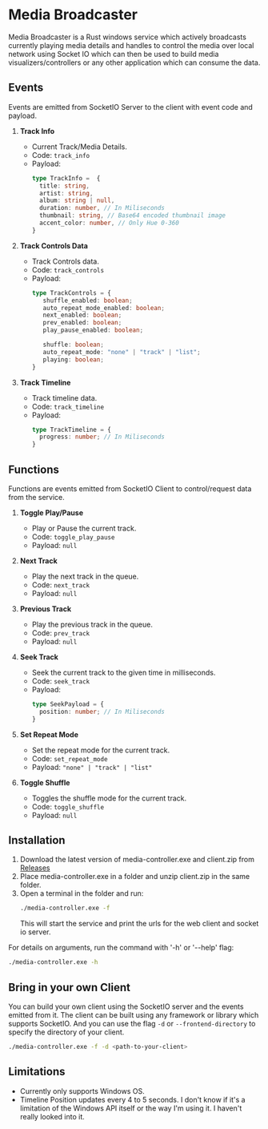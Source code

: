 # Media Broadcaster

Media Broadcaster is a Rust windows service which actively broadcasts currently playing media details and handles to control the media over local network using Socket IO which can then be used to build media visualizers/controllers or any other application which can consume the data.


## Events
Events are emitted from SocketIO Server to the client with event code and payload.

1. __Track Info__
    - Current Track/Media Details.
    - Code: `track_info`
    - Payload:
      ```ts
      type TrackInfo =  {
        title: string,
        artist: string,
        album: string | null,
        duration: number, // In Miliseconds
        thumbnail: string, // Base64 encoded thumbnail image
        accent_color: number, // Only Hue 0-360
      }
      ```

2. __Track Controls Data__
   - Track Controls data.
   - Code: `track_controls`
   - Payload:
     ```ts
     type TrackControls = {
        shuffle_enabled: boolean;
        auto_repeat_mode_enabled: boolean;
        next_enabled: boolean;
        prev_enabled: boolean;
        play_pause_enabled: boolean;

        shuffle: boolean;
        auto_repeat_mode: "none" | "track" | "list";
        playing: boolean;
     }
     ```

3. __Track Timeline__
   - Track timeline data.
   - Code: `track_timeline`
   - Payload:
     ```ts
     type TrackTimeline = {
       progress: number; // In Miliseconds
     }
      ```

## Functions
Functions are events emitted from SocketIO Client to control/request data from the service.

1. __Toggle Play/Pause__
   - Play or Pause the current track.
   - Code: `toggle_play_pause`
   - Payload: `null`

2. __Next Track__
   - Play the next track in the queue.
   - Code: `next_track`
   - Payload: `null`

3. __Previous Track__
    - Play the previous track in the queue.
    - Code: `prev_track`
    - Payload: `null`

4. __Seek Track__
    - Seek the current track to the given time in milliseconds.
    - Code: `seek_track`
    - Payload:
      ```ts
      type SeekPayload = {
        position: number; // In Miliseconds
      }
      ```

5. __Set Repeat Mode__
    - Set the repeat mode for the current track.
    - Code: `set_repeat_mode`
    - Payload: `"none" | "track" | "list"`

6. __Toggle Shuffle__
    - Toggles the shuffle mode for the current track.
    - Code: `toggle_shuffle`
    - Payload: `null`


## Installation
1. Download the latest version of media-controller.exe and client.zip from [Releases](https://github.com/frstycodes/media-controller/releases)
2. Place media-controller.exe in a folder and unzip client.zip in the same folder.
3. Open a terminal in the folder and run:
    ```bash
    ./media-controller.exe -f
    ```
    This will start the service and print the urls for the web client and socket io server.



For details on arguments, run the command with '-h' or '--help' flag:
```bash
./media-controller.exe -h
```


## Bring in your own Client
You can build your own client using the SocketIO server and the events emitted from it. The client can be built using any framework or library which supports SocketIO. And you can use the flag `-d` or `--frontend-directory` to specify the directory of your client.
```bash
./media-controller.exe -f -d <path-to-your-client>
```


## Limitations
- Currently only supports Windows OS.
- Timeline Position updates every 4 to 5 seconds. I don't know if it's a limitation of the Windows API itself or the way I'm using it. I haven't really looked into it.
